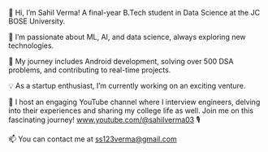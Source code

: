 👋 Hi, I’m Sahil Verma! A final-year B.Tech student in Data Science at the JC BOSE University.

🚀 I’m passionate about ML, AI, and data science, always exploring new technologies.

📱 My journey includes Android development, solving over 500 DSA problems, and contributing to real-time projects.

💡 As a startup enthusiast, I’m currently working on an exciting venture.

🌟 I host an engaging YouTube channel where I interview engineers, delving into their experiences and sharing my college life as well. Join me on this fascinating journey! www.youtube.com/@sahilverma03 🎙️

📫 You can contact me at ss123verma@gmail.com

<!---
itz-Sahil-Verma/itz-Sahil-Verma is a ✨ special ✨ repository because its `README.md` (this file) appears on your GitHub profile.
You can click the Preview link to take a look at your changes.
--->
